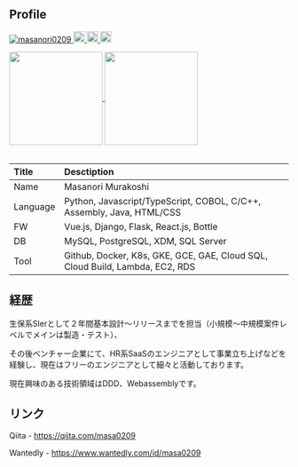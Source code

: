 ## Profile

<p align="left">
  <a href="https://github.com/masanori0209/masanori0209/">
    <img src="https://komarev.com/ghpvc/?username=masanori0209" alt="masanori0209" />
  </a>
  <a href="https://github.com/masanori0209">
    <img height="20" src="https://img.shields.io/github/followers/masanori0209?label=follow&logo=github&style=flat" />
  </a>
  <a href="https://qiita.com/masanori0209">
    <img height="20" src="https://qiita-badge.apiapi.app/s/masa0209/posts.svg" />
  </a>
  <a href="https://qiita.com/masanori0209">
    <img height="20" src="https://qiita-badge.apiapi.app/s/masa0209/contributions.svg" />
  </a>
</p>



<a href="https://github.com/anuraghazra/github-readme-stats">
  <img height="168" align="center" src="https://github-readme-stats.vercel.app/api?username=masanori0209&show_icons=true&count_private=true&theme=prussian" />
</a>
<a href="https://github.com/anuraghazra/github-readme-stats">
  <img height="168" align="center" src="https://github-readme-stats.vercel.app/api/top-langs/?username=masanori0209&layout=compact&count_private=true&theme=prussian" />
</a>
<br/><br/>

|Title|Desctiption|
|:-----|:-------------------------------|
|Name|Masanori Murakoshi|
|Language|Python, Javascript/TypeScript, COBOL, C/C++, Assembly, Java, HTML/CSS|
|FW|Vue.js, Django, Flask, React.js, Bottle|
|DB|MySQL, PostgreSQL, XDM, SQL Server|
|Tool|Github, Docker, K8s, GKE, GCE, GAE, Cloud SQL, Cloud Build, Lambda, EC2, RDS|

## 経歴

生保系SIerとして２年間基本設計〜リリースまでを担当（小規模～中規模案件レベルでメインは製造・テスト）、

その後ベンチャー企業にて、HR系SaaSのエンジニアとして事業立ち上げなどを経験し、現在はフリーのエンジニアとして細々と活動しております。

現在興味のある技術領域はDDD、Webassemblyです。

## リンク

Qiita - https://qiita.com/masa0209

Wantedly - https://www.wantedly.com/id/masa0209
